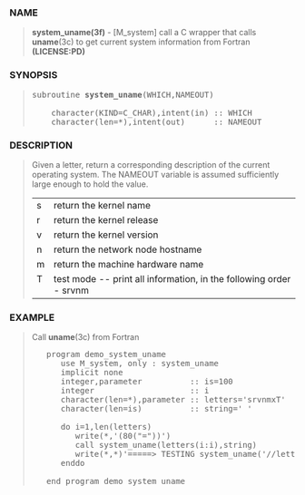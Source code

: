<?
<body>
  <div id="Container">
    <div id="Content">
      <div class="c182"></div><a name="0"></a>

      <h3><a name="0">NAME</a></h3>

      <blockquote>
        <b>system_uname(3f)</b> - [M_system] call a C wrapper that calls <b>uname</b>(3c) to get current system information from Fortran <b>(LICENSE:PD)</b>
      </blockquote><a name="contents" id="contents"></a>

      <h3><a name="6">SYNOPSIS</a></h3>

      <blockquote>
        <pre>
subroutine <b>system_uname</b>(WHICH,NAMEOUT)
<br />    character(KIND=C_CHAR),intent(in) :: WHICH
    character(len=*),intent(out)      :: NAMEOUT
</pre>
      </blockquote><a name="2"></a>

      <h3><a name="2">DESCRIPTION</a></h3>

      <blockquote>
        Given a letter, return a corresponding description of the current operating system. The NAMEOUT variable is assumed sufficiently large enough to
        hold the value.

        <table cellpadding="3">
          <tr valign="top">
            <td class="c183" width="6%" nowrap="nowrap">s</td>

            <td valign="bottom">return the kernel name</td>
          </tr>

          <tr valign="top">
            <td class="c183" width="6%" nowrap="nowrap">r</td>

            <td valign="bottom">return the kernel release</td>
          </tr>

          <tr valign="top">
            <td class="c183" width="6%" nowrap="nowrap">v</td>

            <td valign="bottom">return the kernel version</td>
          </tr>

          <tr valign="top">
            <td class="c183" width="6%" nowrap="nowrap">n</td>

            <td valign="bottom">return the network node hostname</td>
          </tr>

          <tr valign="top">
            <td class="c183" width="6%" nowrap="nowrap">m</td>

            <td valign="bottom">return the machine hardware name</td>
          </tr>

          <tr valign="top">
            <td class="c183" width="6%" nowrap="nowrap">T</td>

            <td valign="bottom">test mode -- print all information, in the following order - srvnm</td>
          </tr>
        </table>
      </blockquote><a name="3"></a>

      <h3><a name="3">EXAMPLE</a></h3>

      <blockquote>
        Call <b>uname</b>(3c) from Fortran
        <pre>
   program demo_system_uname
      use M_system, only : system_uname
      implicit none
      integer,parameter          :: is=100
      integer                    :: i
      character(len=*),parameter :: letters='srvnmxT'
      character(len=is)          :: string=' '
<br />      do i=1,len(letters)
         write(*,'(80("="))')
         call system_uname(letters(i:i),string)
         write(*,*)'=====&gt; TESTING system_uname('//letters(i:i)//')---&gt;'//trim(string)
      enddo
<br />   end program demo_system_uname
</pre>
      </blockquote><a name="4"></a>
    </div>
  </div>
</body>
